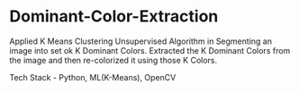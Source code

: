 # Dominant-Color-Extraction

Applied K Means Clustering Unsupervised Algorithm in Segmenting an image into set ok K Dominant Colors. 
Extracted the K Dominant Colors from the image and then re-colorized it using those K Colors. 

Tech Stack - Python, ML(K-Means), OpenCV 
